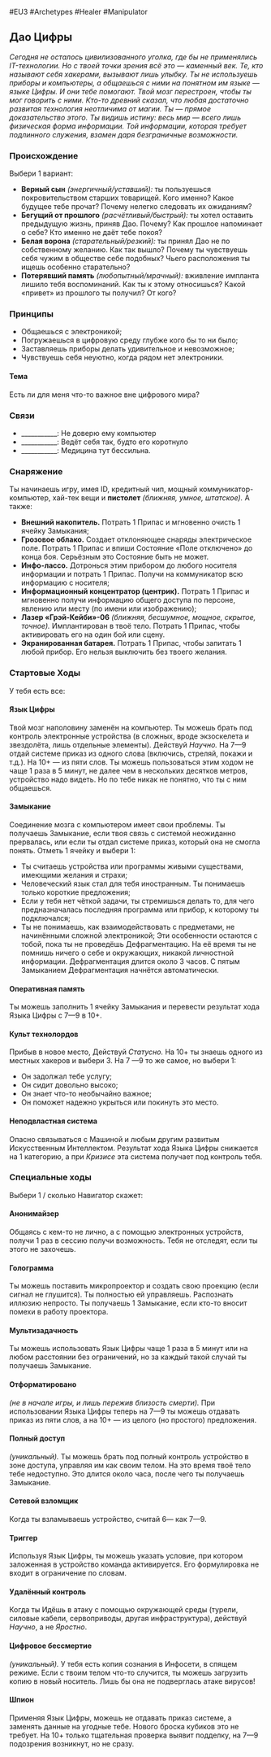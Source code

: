 #EU3 #Archetypes #Healer #Manipulator 

## Дао Цифры
*Сегодня не осталось цивилизованного уголка, где бы не применялись IT-технологии. Но с твоей точки зрения всё это — каменный век. Те, кто называют себя хакерами, вызывают лишь улыбку. Ты не используешь приборы и компьютеры, а общаешься с ними на понятном им языке — языке Цифры. И они тебе помогают. 
Твой мозг перестроен, чтобы ты мог говорить с ними. 
Кто-то древний сказал, что любая достаточно развитая технология неотличима от магии. Ты — прямое доказательство этого. Ты видишь истину: весь мир — всего лишь физическая форма информации. Той информации, которая требует подлинного служения, взамен даря безграничные возможности.*

### Происхождение
Выбери 1 вариант:
- **Верный сын** *(энергичный/уставший):* ты пользуешься покровительством старших товарищей. Кого именно? Какое будущее тебе прочат? Почему нелегко следовать их ожиданиям? 
- **Бегущий от прошлого** *(расчётливый/быстрый):* ты хотел оставить предыдущую жизнь, приняв Дао. Почему? Как прошлое напоминает о себе? Кто именно не даёт тебе покоя? 
- **Белая ворона** *(старательный/резкий):* ты принял Дао не по собственному желанию. Как так вышло? Почему ты чувствуешь себя чужим в обществе себе подобных? Чьего расположения ты ищешь особенно старательно? 
- **Потерявший память** *(любопытный/мрачный):* вживление импланта лишило тебя воспоминаний. Как ты к этому относишься? Какой «привет» из прошлого ты получил? От кого?

### Принципы
-  Общаешься с электроникой;  
-  Погружаешься в цифровую среду глубже кого бы то ни было;  
-  Заставляешь приборы делать удивительное и невозможное;  
-  Чувствуешь себя неуютно, когда рядом нет электроники.
#### Тема
Есть ли для меня что-то важное вне цифрового мира?

### Связи
- \_\_\_\_\_\_\_\_\_\_\_: Не доверю ему компьютер
- \_\_\_\_\_\_\_\_\_\_\_: Ведёт себя так, будто его коротнуло
- \_\_\_\_\_\_\_\_\_\_\_: Медицина тут бессильна.

### Снаряжение
Ты начинаешь игру, имея ID, кредитный чип, мощный коммуникатор-компьютер, хай-тек вещи и **пистолет** *(ближняя, умное, штатское).* А также:
- **Внешний накопитель.** Потрать 1 Припас и мгновенно очисть 1 ячейку Замыкания; 
- **Грозовое облако.** Создает отклоняющее снаряды электрическое поле. Потрать 1 Припас и впиши Состояние «Поле отключено» до конца боя. Серьёзным это Состояние быть не может. 
- **Инфо-лассо.** Дотронься этим прибором до любого носителя информации и потрать 1 Припас. Получи на коммуникатор всю информацию с носителя; 
- **Информационный концентратор (центрик).** Потрать 1 Припас и мгновенно получи информацию общего доступа по персоне, явлению или месту (по имени или изображению); 
- **Лазер «Грэй-Кейби»-06** *(ближняя, бесшумное, мощное, скрытое, точное).* Имплантирован в твоё тело. Потрать 1 Припас, чтобы активировать его на один бой или сцену. 
- **Экранированная батарея.** Потрать 1 Припас, чтобы запитать 1 любой прибор. Его нельзя выключить без твоего желания.


### Стартовые Ходы
У тебя есть все:
#### Язык Цифры
Твой мозг наполовину заменён на компьютер. Ты можешь брать под контроль электронные устройства (в сложных, вроде экзоскелета и звездолёта, лишь отдельные элементы). 
Действуй *Научно.* На 7—9 отдай системе приказ из одного слова (включись, стреляй, покажи и т.д.). На 10+ — из пяти слов. 
Ты можешь пользоваться этим ходом не чаще 1 раза в 5 минут, не далее чем в нескольких десятков метров, устройство надо видеть. Но по тебе никак не понятно, что ты с ним общаешься. 

#### Замыкание
Соединение мозга с компьютером имеет свои проблемы. Ты получаешь Замыкание, если твоя связь с системой неожиданно прервалась, или если ты отдал системе приказ, который она не смогла понять. Отметь 1 ячейку и выбери 1:
- Ты считаешь устройства или программы живыми существами, имеющими желания и страхи;
- Человеческий язык стал для тебя иностранным. Ты понимаешь только короткие предложения; 
- Если у тебя нет чёткой задачи, ты стремишься делать то, для чего предназначалась последняя программа или прибор, к которому ты подключался;
- Ты не понимаешь, как взаимодействовать с предметами, не начинёнными сложной электроникой; 
Эти особенности остаются с тобой, пока ты не проведёшь Дефрагментацию. На её время ты не помнишь ничего о себе и окружающих, никакой личностной информации. Дефрагментация длится около 3 часов. 
С пятым Замыканием Дефрагментация начнётся автоматически. 

#### Оперативная память
Ты можешь заполнить 1 ячейку Замыкания и перевести результат хода Языка Цифры с 7—9 в 10+. 

#### Культ технолордов
Прибыв в новое место, Действуй *Статусно.* На 10+ ты знаешь одного из местных хакеров и выбери 3. На 7 —9 то же самое, но выбери 1: 
- Он задолжал тебе услугу; 
- Он сидит довольно высоко; 
- Он знает что-то необычайно важное; 
- Он поможет надежно укрыться или покинуть это место. 
#### Неподвластная система
Опасно связываться с Машиной и любым другим развитым Искусственным Интеллектом. Результат хода Языка Цифры снижается на 1 категорию, а при *Кризисе* эта система получает под контроль тебя.

### Специальные ходы
Выбери 1 / сколько Навигатор скажет: 
#### Анонимайзер
Общаясь с кем-то не лично, а с помощью электронных устройств, получи 1 раз в сессию получи возможность. Тебя не отследят, если ты этого не захочешь. 

#### Голограмма
Ты можешь поставить микропроектор и создать свою проекцию (если сигнал не глушится). Ты полностью ей управляешь. Распознать иллюзию непросто. Ты получаешь 1 Замыкание, если кто-то вносит помехи в работу проектора. 

#### Мультизадачность
Ты можешь использовать Язык Цифры чаще 1 раза в 5 минут или на любом расстоянии без ограничений, но за каждый такой случай ты получаешь Замыкание. 

#### Отформатировано
*(не в начале игры, и лишь пережив близость смерти).* При использовании Языка Цифры теперь на 7—9 ты можешь отдавать приказ из пяти слов, а на 10+ — из целого (но простого) предложения. 

#### Полный доступ
*(уникальный).* Ты можешь брать под полный контроль устройство в зоне доступа, управляя им как своим телом. На это время твоё тело тебе недоступно. Это длится около часа, после чего ты получаешь Замыкание. 

#### Сетевой взломщик
Когда ты взламываешь устройство, считай 6— как 7—9. 

#### Триггер
Используя Язык Цифры, ты можешь указать условие, при котором заложенная в устройство команда активируется. Его формулировка не входит в ограничение по словам. 

#### Удалённый контроль
Когда ты Идёшь в атаку с помощью окружающей среды (турели, силовые кабели, сервоприводы, другая инфраструктура), действуй *Научно*, а не *Яростно*. 

#### Цифровое бессмертие
*(уникальный).* У тебя есть копия сознания в Инфосети, в спящем режиме. Если с твоим телом что-то случится, ты можешь загрузить копию в новый носитель. Лишь бы она не подверглась атаке вирусов! 

#### Шпион
Применяя Язык Цифры, можешь не отдавать приказ системе, а заменять данные на угодные тебе. Нового броска кубиков это не требует. На 10+ только тщательная проверка выявит подделку, на 7—9 подозрения возникнут, но не сразу.